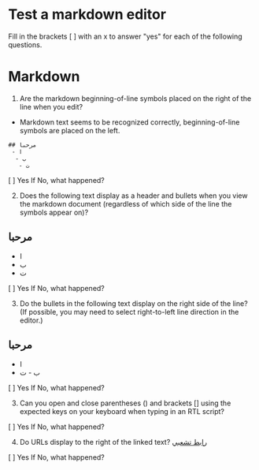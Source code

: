 # Test a markdown editor
Fill in the brackets [ ] with an x to answer "yes" for each of the following questions.

# Markdown
 1. Are the markdown beginning-of-line symbols placed on the right of the line when you edit?
 - Markdown text seems to be recognized correctly, beginning-of-line symbols are placed on the left.
 ```
 ## مرحبا
  - ا
   - ب
    - ت
```

[ ] Yes
If No, what happened?

 2. Does the following text display as a header and bullets when you view the markdown document (regardless of which side of the line the symbols appear on)?
## مرحبا
 - ا
  - ب
   - ت

[ ] Yes
If No, what happened?

 3. Do the bullets in the following text display on the right side of the line? (If possible, you may need to select right-to-left line direction in the editor.)
## مرحبا
  - ا
   - ب
    - ت

[ ] Yes
If No, what happened?

 3. Can you open and close parentheses () and brackets [] using the expected keys on your keyboard when typing in an RTL script?

[ ] Yes
If No, what happened?

 4. Do URLs display to the right of the linked text?
[رابط تشعبي](https://ar.wikipedia.org/wiki/رابط_تشعبي)

[ ] Yes
If No, what happened?
